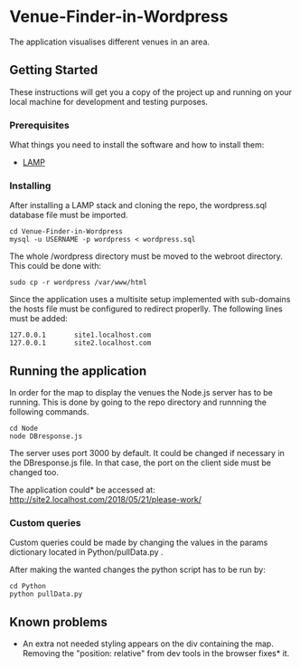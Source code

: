 # Venue-Finder-in-Wordpress
The application visualises different venues in an area.
## Getting Started
These instructions will get you a copy of the project up and running on your local machine for development and testing purposes.
### Prerequisites
What things you need to install the software and how to install them:
* [LAMP](http://lmgtfy.com/?q=How+to+install+LAMP)
### Installing
After installing a LAMP stack and cloning the repo, the wordpress.sql database file must be imported.
```
cd Venue-Finder-in-Wordpress
mysql -u USERNAME -p wordpress < wordpress.sql
```

The whole /wordpress directory must be moved to the webroot directory. This could be done with:
```
sudo cp -r wordpress /var/www/html
```

Since the application uses a multisite setup implemented with sub-domains the hosts file must be configured to redirect properlly.
The following lines must be added:
```
127.0.0.1       site1.localhost.com
127.0.0.1       site2.localhost.com
```

## Running the application
In order for the map to display the venues the Node.js server has to be running. This is done by going to the repo directory and runnning the following commands.
```
cd Node
node DBresponse.js
```
The server uses port 3000 by default. It could be changed if necessary in the DBresponse.js file. In that case, the port on the client side must be changed too.

The application could* be accessed at: http://site2.localhost.com/2018/05/21/please-work/

### Custom queries
Custom queries could be made by changing the values in the params dictionary located in Python/pullData.py .

After making the wanted changes the python script has to be run by:
```
cd Python
python pullData.py
```

## Known problems

* An extra not needed styling appears on the div containing the map. Removing the "position: relative" from dev tools in the browser fixes* it.
